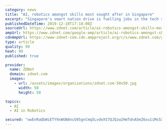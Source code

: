 ```yaml
---
category: news
title: "AI, robotics amongst skills most sought after in Singapore"
excerpt: "Singapore's smart nation drive is fuelling jobs in the tech sector, with artificial intelligence (AI), robotics, and data analytics amongst some of the top skillsets sought after by employers in the country. Soft skills such as customer service and partnerships management also are in demand, according to data from LinkedIn. The executive ..."
publishedDateTime: 2019-12-10T17:18:00Z
sourceUrl: https://www.zdnet.com/article/ai-robotics-amongst-skills-most-sought-after-in-singapore/
ampUrl: https://www.zdnet.com/google-amp/article/ai-robotics-amongst-skills-most-sought-after-in-singapore/
cdnAmpUrl: https://www-zdnet-com.cdn.ampproject.org/c/s/www.zdnet.com/google-amp/article/ai-robotics-amongst-skills-most-sought-after-in-singapore/
type: article
quality: 99
heat: 99
published: true

provider:
  name: ZDNet
  domain: zdnet.com
  images:
    - url: /assets/images/organizations/zdnet.com-50x50.jpg
      width: 50
      height: 50

topics:
  - AI
  - AI in Robotics

secured: "owEnRaQbWiETY9xWGN8ncG95gnCmq5LvdeXS7QJQzw2HmTdnA5mZ6xu1iMs5XHmnFt5gtSpASJnpNvr5FxAkItlCaxfyErq3qohLWdt95/3ZZmMJU3uam3bbYsrFDBIyAC/NxDnUyLK1/71/z9xQsj2V66atS2B1oIEgFpBN/DFPa5zk89wE7HUPKzGGF0djNDEsVP+rxF5FWZFjccWXD/s5qd0sw12a7YDBhC7Kdi0cJ+xlKdSlosc+rH3L5quMcjHLGWQpyIjK3cgE3hnIWQ==;NUvy81DhmEq3hT7xuVymkA=="
---
```



